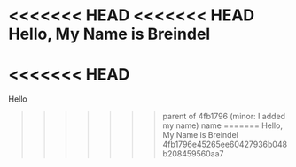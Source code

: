 <<<<<<< HEAD
<<<<<<< HEAD
Hello, My Name is Breindel
=======
<<<<<<< HEAD
=======
Hello
>>>>>>> parent of 4fb1796 (minor: I added my name)
>>>>>>> name
=======
Hello, My Name is Breindel
>>>>>>> 4fb1796e45265ee60427936b048b208459560aa7
